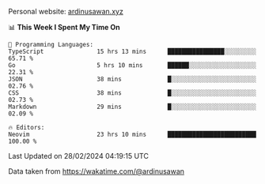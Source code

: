 Personal website: [ardinusawan.xyz](https://ardinusawan.xyz)

<!--START_SECTION:waka-->
📊 **This Week I Spent My Time On** 

```text
💬 Programming Languages: 
TypeScript               15 hrs 13 mins      ████████████████░░░░░░░░░   65.71 % 
Go                       5 hrs 10 mins       ██████░░░░░░░░░░░░░░░░░░░   22.31 % 
JSON                     38 mins             █░░░░░░░░░░░░░░░░░░░░░░░░   02.76 % 
CSS                      38 mins             █░░░░░░░░░░░░░░░░░░░░░░░░   02.73 % 
Markdown                 29 mins             █░░░░░░░░░░░░░░░░░░░░░░░░   02.09 % 

🔥 Editors: 
Neovim                   23 hrs 10 mins      █████████████████████████   100.00 % 
```


 Last Updated on 28/02/2024 04:19:15 UTC
<!--END_SECTION:waka-->
Data taken from https://wakatime.com/@ardinusawan
